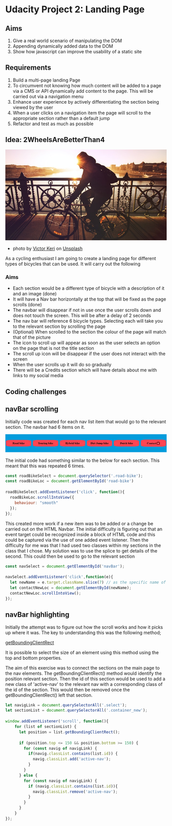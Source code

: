 # Udacity Project 2: Landing Page

## Aims

1. Give a real world scenario of manipulating the DOM
2. Appending dynamically added data to the DOM
3. Show how javascript can improve the usability of a static site

## Requirements

1. Build a multi-page landing Page
2. To circumvent not knowing how much content will be added to a page via a CMS or API dynamically add content to the page. This will be carried out via a navigation menu
3. Enhance user experience by actively differentiating the section being viewed by the user
4. When a user clicks on a navigation item the page will scroll to the appropriate section rather than a default jump
5. Refactor and test as much as possible

## Idea: 2WheelsAreBetterThan4

![bicycles](/images/viktor-keri-0gLH1kqRldc-unsplash.jpg)
* photo by [Victor Keri](https://unsplash.com/@viktorkeri?utm_source=unsplash&utm_medium=referral&utm_content=creditCopyText) on [Unsplash](https://unsplash.com/s/photos/bicyles?utm_source=unsplash&utm_medium=referral&utm_content=creditCopyText)

As a cycling enthusiast I am going to create a landing page for different types of bicycles that can be used. It will carry out the following

### Aims
* Each section would be a different type of bicycle with a description of it and an image (done)
* It will have a Nav bar horizontally at the top that will be fixed as the page scrolls (done)
* The navbar will disappear if not in use once the user scrolls down and does not touch the screen. This will be after a delay of 2 seconds
* The nav bar will reference 6 bicycle types. Selecting each will take you to the relevant section by scrolling the page
* (Optional) When scrolled to the section the colour of the page will match that of the picture
* The icon to scroll up will appear as soon as the user selects an option on the page that is not the title section
* The scroll up icon will be disappear if the user does not interact with the screen
* When the user scrolls up it will do so gradually
* There will be a Credits section which will have details about me with links to my social media

## Coding challenges

## navBar scrolling
Initially code was created for each nav list item that would go to the relevant section. The navbar had 6 items on it.

![Image of Navbar](/images/Navbar.JPG)

The initial code had something similar to the below for each section. This meant that this was repeated 6 times.

```javascript
const roadBikeSelect = document.querySelector('.road-bike');
const roadBikeLoc = document.getElementById('road-bike')

roadBikeSelect.addEventListener('click', function(){
  roadBikeLoc.scrollIntoView({
    behaviour: "smooth"
  });
});
```
This created more work if a new item was to be added or a change be carried out on the HTML Navbar. The initial difficulty is figuring out that an event target could be recognized inside a block of HTML code and this could be captured via the use of one added event listener. Then the difficulty for me was that I had used two classes within my sections in the class that I chose. My solution was to use the splice to get details of the second. This could then be used to go to the relevant section

```javascript
const navSelect = document.getElementById('navBar');

navSelect.addEventListener('click',function(e){
  let newName = e.target.className.slice(7) // as the specific name of the bike starts from the 7th character
  let contactNewLoc = document.getElementById(newName);
  contactNewLoc.scrollIntoView();
});
```
## navBar highlighting

Initially the attempt was to figure out how the scroll works and how it picks up where it was. The key to understanding this was the following method;

[getBoundingClientRect](https://developer.mozilla.org/en-US/docs/Web/API/Element/getBoundingClientRect)

It is possible to select the size of an element using this method using the top and bottom properties.

The aim of this exercise was to connect the sections on the main page to the nav elements. The getBoundingClientRect() method would identify the position relevant section. Then the id of this section would be used to add a new class of 'active-nav' to the relevant nav with a corresponding class of the id of the section. This would then be removed once the getBoundingClientRect() left that section.

```javascript
let navigLink = document.querySelectorAll('.select');
let sectionList = document.querySelectorAll('.container_new');

window.addEventListener('scroll', function(){
    for (list of sectionList) {
      let position = list.getBoundingClientRect();

      if (position.top <= 150 && position.bottom >= 150) {
        for (const navig of navigLink) {
          if(navig.classList.contains(list.id)) {
            navig.classList.add('active-nav');
          }
        }
      } else {
        for (const navig of navigLink) {
          if (navig.classList.contains(list.id)){
            navig.classList.remove('active-nav');
          }
        }
      }
    }
});
```
